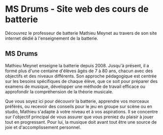 # MS Drums - Site web des cours de batterie

Découvrez le professeur de batterie Mathieu Meynet au travers de son site internet dédié à l'enseignement de la batterie.

## MS Drums

Mathieu Meynet enseigne la batterie depuis 2008. Jusqu'à présent, il a formé plus d'une centaine d'élèves âgés de 7 à 80 ans, chacun avec des objectifs et des niveaux différents. Son approche pédagogique est centrée sur les besoins spécifiques de chaque élève, que ce soit pour préparer des examens de musique, développer une méthode de travail efficace ou approfondir la compréhension de la théorie musicale.

Que vous soyez ici pour découvrir la batterie, apprendre vos morceaux préférés, ou recevoir des conseils pour le jeu en groupe sur scène ou en studio, Mathieu s'adapte à votre niveau et à vos aspirations. Il se concentre sur l'objectif principal de vous assurer que vous preniez du plaisir à jouer tout en progressant. Pour lui, la musique doit avant tout être une source de joie et d'accomplissement personnel.
